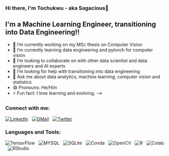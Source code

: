 ### Hi there, I'm Tochukwu - aka Sagacious👋


## I'm a Machine Learning Engineer, transitioning into Data Engineering!!


- 🔭 I’m currently working on my MSc thesis on Computer Vision
- 🌱 I’m currently learning data engineering and pytorch for computer vision
- 👯 I’m looking to collaborate on with other data scientist and data engineers and AI experts
- 🤔 I’m looking for help with transitioning into data engineering
- 💬 Ask me about data analytics, machine learning, computer vision and statistics
- 😄 Pronouns: He/Him
- ⚡ Fun fact: I love learning and evolving.
-->

### Connect with me:
[![LinkedIn](https://img.shields.io/badge/LinkedIn-0077B5?style=for-the-badge&logo=linkedin&logoColor=white)](linkedin.com/in/onyeogulu-tochukwu-ba2231178)
&nbsp;
[![GMail](https://img.shields.io/badge/Gmail-D14836?style=for-the-badge&logo=gmail&logoColor=white)](Onyeogulutochukwu@gmil.com)
&nbsp;
[![Twitter](https://img.shields.io/badge/Twitter-1DA1F2?style=for-the-badge&logo=twitter&logoColor=white)](https://twitter.com/morphy_ai)


### Languages and Tools:
![TensorFlow](https://img.shields.io/badge/TensorFlow-FF6F00?style=for-the-badge&logo=tensorflow&logoColor=white)
&nbsp;
![MYSQL](https://img.shields.io/badge/MySQL-005C84?style=for-the-badge&logo=mysql&logoColor=white)
&nbsp;
![SQLite](https://img.shields.io/badge/SQLite-07405E?style=for-the-badge&logo=sqlite&logoColor=white)
&nbsp;
![Conda](https://img.shields.io/badge/conda-342B029.svg?&style=for-the-badge&logo=anaconda&logoColor=white)
&nbsp;
![OpenCV](https://img.shields.io/badge/OpenCV-27338e?style=for-the-badge&logo=OpenCV&logoColor=white)
&nbsp;
![R](https://img.shields.io/badge/R-276DC3?style=for-the-badge&logo=r&logoColor=white)
&nbsp;
![Colab](https://img.shields.io/badge/Colab-F9AB00?style=for-the-badge&logo=googlecolab&color=525252)
&nbsp;
![RStudio](	https://img.shields.io/badge/RStudio-75AADB?style=for-the-badge&logo=RStudio&logoColor=white)
&nbsp;

